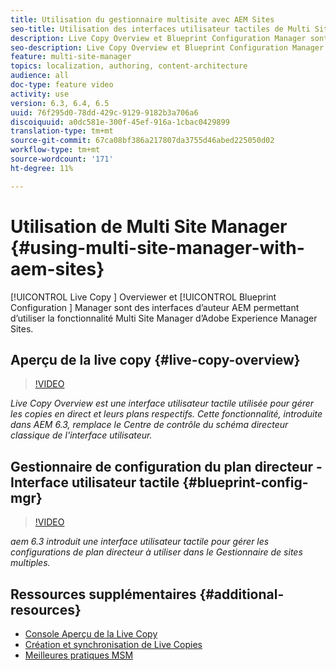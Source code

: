 ```yaml
---
title: Utilisation du gestionnaire multisite avec AEM Sites
seo-title: Utilisation des interfaces utilisateur tactiles de Multi Site Manager avec Adobe Experience Manager
description: Live Copy Overview et Blueprint Configuration Manager sont des interfaces d’interface utilisateur tactile activées pour travailler avec Multi Site Manager.
seo-description: Live Copy Overview et Blueprint Configuration Manager sont des interfaces d’interface utilisateur tactile activées pour travailler avec Multi Site Manager avec Adobe Experience Manager.
feature: multi-site-manager
topics: localization, authoring, content-architecture
audience: all
doc-type: feature video
activity: use
version: 6.3, 6.4, 6.5
uuid: 76f295d0-78dd-429c-9129-9182b3a706a6
discoiquuid: a0dc581e-300f-45ef-916a-1cbac0429899
translation-type: tm+mt
source-git-commit: 67ca08bf386a217807da3755d46abed225050d02
workflow-type: tm+mt
source-wordcount: '171'
ht-degree: 11%

---
```



# Utilisation de Multi Site Manager {#using-multi-site-manager-with-aem-sites}

[!UICONTROL Live Copy ] Overviewer et  [!UICONTROL Blueprint Configuration ] Manager sont des interfaces d’auteur AEM permettant d’utiliser la fonctionnalité Multi Site Manager d’Adobe Experience Manager Sites.

## Aperçu de la live copy {#live-copy-overview}

>[!VIDEO](https://video.tv.adobe.com/v/17054/?quality=9&learn=on)

*Live Copy Overview est une interface utilisateur tactile utilisée pour gérer les copies en direct et leurs plans respectifs. Cette fonctionnalité, introduite dans AEM 6.3, remplace le Centre de contrôle du schéma directeur classique de l&#39;interface utilisateur.*

## Gestionnaire de configuration du plan directeur - Interface utilisateur tactile {#blueprint-config-mgr}

>[!VIDEO](https://video.tv.adobe.com/v/17056/?quality=9&learn=on)

*aem 6.3 introduit une interface utilisateur tactile pour gérer les configurations de plan directeur à utiliser dans le Gestionnaire de sites multiples.*

## Ressources supplémentaires {#additional-resources}

* [Console Aperçu de la Live Copy](https://helpx.adobe.com/experience-manager/6-5/sites/administering/using/msm-livecopy-overview.html)
* [Création et synchronisation de Live Copies](https://helpx.adobe.com/experience-manager/6-5/sites/administering/using/msm-livecopy.html)
* [Meilleures pratiques MSM](https://helpx.adobe.com/experience-manager/6-5/sites/administering/using/msm-best-practices.html)
